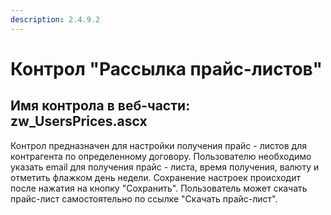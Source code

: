 ```yaml
---
description: 2.4.9.2
---
```


# Контрол "Рассылка прайс-листов"

## Имя контрола в веб-части: zw\_UsersPrices.ascx

Контрол предназначен для настройки получения прайс - листов для контрагента по определенному договору. Пользователю необходимо указать email для получения прайс - листа, время получения, валюту и отметить флажком день недели. Сохранение настроек происходит после нажатия на кнопку "Сохранить". Пользователь может скачать прайс-лист самостоятельно по ссылке "Скачать прайс-лист".


